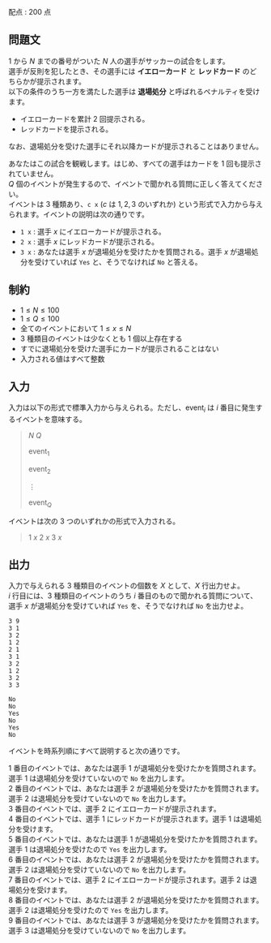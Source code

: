 配点 : $200$ 点

## 問題文

$1$ から $N$ までの番号がついた $N$ 人の選手がサッカーの試合をします。<br>
選手が反則を犯したとき、その選手には **イエローカード** と **レッドカード** のどちらかが提示されます。<br>
以下の条件のうち一方を満たした選手は **退場処分** と呼ばれるペナルティを受けます。

- イエローカードを累計 2 回提示される。
- レッドカードを提示される。

なお、退場処分を受けた選手にそれ以降カードが提示されることはありません。

あなたはこの試合を観戦します。はじめ、すべての選手はカードを 1 回も提示されていません。<br>
$Q$ 個のイベントが発生するので、イベントで聞かれる質問に正しく答えてください。<br>
イベントは 3 種類あり、`c x` ($c$ は $1, 2, 3$ のいずれか) という形式で入力から与えられます。イベントの説明は次の通りです。

- `1 x` : 選手 $x$ にイエローカードが提示される。
- `2 x` : 選手 $x$ にレッドカードが提示される。
- `3 x` : あなたは選手 $x$ が退場処分を受けたかを質問される。選手 $x$ が退場処分を受けていれば `Yes` と、そうでなければ `No` と答える。

## 制約

- $1 \leq N \leq 100$
- $1 \leq Q \leq 100$
- 全てのイベントにおいて $1 \leq x \leq N$
- $3$ 種類目のイベントは少なくとも $1$ 個以上存在する
- すでに退場処分を受けた選手にカードが提示されることはない
- 入力される値はすべて整数

## 入力

入力は以下の形式で標準入力から与えられる。ただし、$\text{event}_i$ は $i$ 番目に発生するイベントを意味する。

> $N$ $Q$
> 
> $\text{event}_1$
> 
> $\text{event}_2$
> 
> $\vdots$
> 
> $\text{event}_Q$

イベントは次の 3 つのいずれかの形式で入力される。

> 1 $x$
> 2 $x$
> 3 $x$

## 出力

入力で与えられる $3$ 種類目のイベントの個数を $X$ として、$X$ 行出力せよ。<br>
$i$ 行目には、$3$ 種類目のイベントのうち $i$ 番目のもので聞かれる質問について、選手 $x$ が退場処分を受けていれば `Yes` を、そうでなければ `No` を出力せよ。

```input1
3 9
3 1
3 2
1 2
2 1
3 1
3 2
1 2
3 2
3 3
```

```output1
No
No
Yes
No
Yes
No
```

イベントを時系列順にすべて説明すると次の通りです。

1 番目のイベントでは、あなたは選手 $1$ が退場処分を受けたかを質問されます。選手 $1$ は退場処分を受けていないので `No` を出力します。<br>
2 番目のイベントでは、あなたは選手 $2$ が退場処分を受けたかを質問されます。選手 $2$ は退場処分を受けていないので `No` を出力します。<br>
3 番目のイベントでは、選手 $2$ にイエローカードが提示されます。<br>
4 番目のイベントでは、選手 $1$ にレッドカードが提示されます。選手 $1$ は退場処分を受けます。<br>
5 番目のイベントでは、あなたは選手 $1$ が退場処分を受けたかを質問されます。選手 $1$ は退場処分を受けたので `Yes` を出力します。<br>
6 番目のイベントでは、あなたは選手 $2$ が退場処分を受けたかを質問されます。選手 $2$ は退場処分を受けていないので `No` を出力します。<br>
7 番目のイベントでは、選手 $2$ にイエローカードが提示されます。選手 $2$ は退場処分を受けます。<br>
8 番目のイベントでは、あなたは選手 $2$ が退場処分を受けたかを質問されます。選手 $2$ は退場処分を受けたので `Yes` を出力します。<br>
9 番目のイベントでは、あなたは選手 $3$ が退場処分を受けたかを質問されます。選手 $3$ は退場処分を受けていないので `No` を出力します。